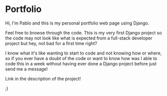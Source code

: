 # Portfolio

<p>
Hi, I'm Pablo and this is my personal portfolio web page using Django.
</p>
<p> 
Feel free to browse through the code. This is my very first Django project so the 
code may not look like what is expected from a full-stack developer
project but hey, not bad for a first time right? 
</p>
<p>
I know what it's like wanting to start to code and not knowing how or where, so if you
ever have a doubt of the code or want to know how was I able to code this in a week 
without having ever done a Django project before just send me a message!
</p>
<p>
Link in the description of the project! <br>
</p>
;)
